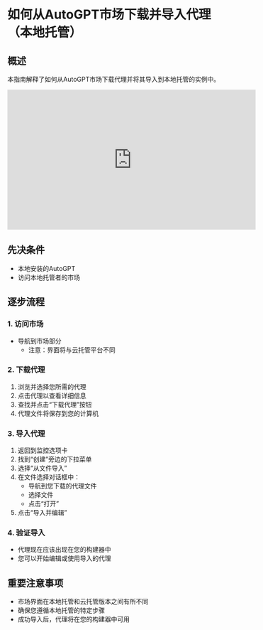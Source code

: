 # **如何从AutoGPT市场下载并导入代理（本地托管）**

## **概述**
本指南解释了如何从AutoGPT市场下载代理并将其导入到本地托管的实例中。

<center><iframe width="560" height="315" src="https://www.youtube.com/embed/eTg2kbJdBIw?si=v1npcr8HDiInvUPw" title="YouTube视频播放器" frameborder="0" allow="加速计; 自动播放; 剪贴板写入; 加密媒体; 陀螺仪; 画中画; 网页共享" referrerpolicy="严格来源-跨域时" allowfullscreen></iframe></center>

## **先决条件**
* 本地安装的AutoGPT
* 访问本地托管者的市场

## **逐步流程**

### **1. 访问市场**
* 导航到市场部分
    * 注意：界面将与云托管平台不同

### **2. 下载代理**
1. 浏览并选择您所需的代理
2. 点击代理以查看详细信息
3. 查找并点击“下载代理”按钮
4. 代理文件将保存到您的计算机

### **3. 导入代理**
1. 返回到监控选项卡
2. 找到“创建”旁边的下拉菜单
3. 选择“从文件导入”
4. 在文件选择对话框中：
    * 导航到您下载的代理文件
    * 选择文件
    * 点击“打开”
5. 点击“导入并编辑”

### **4. 验证导入**
* 代理现在应该出现在您的构建器中
* 您可以开始编辑或使用导入的代理

## **重要注意事项**
* 市场界面在本地托管和云托管版本之间有所不同
* 确保您遵循本地托管的特定步骤
* 成功导入后，代理将在您的构建器中可用